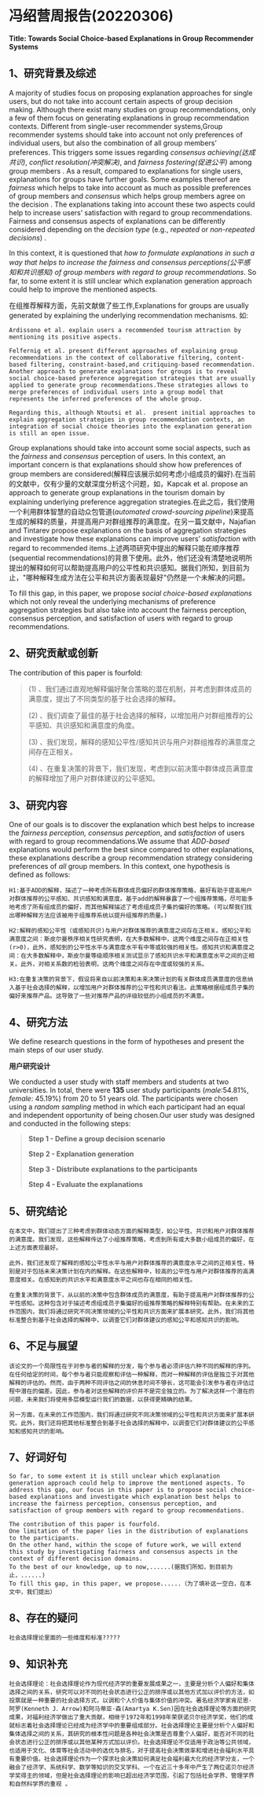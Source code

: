 # 冯绍营周报告(20220306)

**Title: Towards Social Choice-based Explanations in Group Recommender Systems**

## 1、研究背景及综述

A majority of studies focus on proposing explanation approaches for single users, but do not take into account certain aspects of group decision making. Although there exist many studies on group recommendations, only a few of them focus on generating explanations in group recommendation contexts. Different from single-user recommender systems,Group recommender systems should take into account not only preferences of individual users, but also the combination of all group members’ preferences. This triggers some issues regarding *consensus achieving(*达成共识*)*, *conflict resolution(*冲突解决*)*, and *fairness fostering(*促进公平*)* among group members . As a result, compared to explanations for single users, explanations for groups have further goals. Some examples thereof are *fairness* which helps to take into account as much as possible preferences of group members and *consensus* which helps group members agree on the decision . The explanations taking into account these two aspects could help to increase users’ satisfaction with regard to group recommendations. Fairness and consensus aspects of explanations can be differently considered depending on the *decision type* (e.g., *repeated* or *non-repeated decisions*) . 

 In this context, it is questioned that *how to formulate explanations in such a way that helps to increase* *the fairness and consensus perceptions(*公平感知和共识感知*)* *of group members with regard to group recommendations*. So far, to some extent it is still unclear which explanation generation approach could help to improve the mentioned aspects.

在组推荐解释方面，先前文献做了些工作,Explanations for groups are usually generated by explaining the underlying recommendation mechanisms. 如:

```
Ardissono et al. explain users a recommended tourism attraction by mentioning its positive aspects. 
```

```
Felfernig et al. present different approaches of explaining group recommendations in the context of collaborative filtering, content-based filtering, constraint-based,and critiquing-based recommendation. Another approach to generate explanations for groups is to reveal social choice-based preference aggregation strategies that are usually applied to generate group recommendations.These strategies allows to merge preferences of individual users into a group model that represents the inferred preferences of the whole group.
```

```
Regarding this, although Ntoutsi et al.  present initial approaches to explain aggregation strategies in group recommendation contexts, an integration of social choice theories into the explanation generation is still an open issue.
```

Group explanations should take into account some social aspects, such as the *fairness* and *consensus* perception of users. In this context, an important concern is that explanations should show how preferences of group members are considered(解释应该展示如何考虑小组成员的偏好).在当前的文献中，仅有少量的文献深度分析这个问题，如，Kapcak et al. propose an approach to generate group explanations in the tourism domain by explaining underlying preference aggregation strategies.在此之后，我们使用一个利用群体智慧的自动众包管道(*automated crowd-sourcing pipeline*)来提高生成的解释的质量，并提高用户对群组推荐的满意度。在另一篇文献中，Najafian and Tintarev  propose explanations on the basis of aggregation strategies and investigate how these explanations can improve users’ *satisfaction* with regard to recommended items.上述两项研究中提出的解释只能在顺序推荐(sequential recommendations)的背景下使用。此外，他们还没有清楚地说明所提出的解释如何可以帮助提高用户的公平性和共识感知。据我们所知，到目前为止，"哪种解释生成方法在公平和共识方面表现最好"仍然是一个未解决的问题。

To fill this gap, in this paper, we propose *social choice-based explanations* which not only reveal the underlying mechanisms of preference aggregation strategies but also take into account the fairness perception, consensus perception, and satisfaction of users with regard to group recommendations.

## 2、研究贡献或创新

The contribution of this paper is fourfold:

> (1) 、我们通过直观地解释偏好聚合策略的潜在机制，并考虑到群体成员的满意度，提出了不同类型的基于社会选择的解释。
>
> (2) 、我们调查了最佳的基于社会选择的解释，以增加用户对群组推荐的公平感知、共识感知和满意度的角度。
>
> (3) 、我们发现，解释的感知公平性/感知共识与用户对群组推荐的满意度之间存在正相关。
>
> (4) 、在重复决策的背景下，我们发现，考虑到以前决策中群体成员满意度的解释增加了用户对群体建议的公平感知。

## 3、研究内容

One of our goals is to discover the explanation which best helps to increase the *fairness perception, consensus perception*, and *satisfaction* of users with regard to group recommendations.We assume that *ADD-based* explanations would perform the best since compared to other explanations, these explanations describe a group recommendation strategy considering preferences of *all* group members. In this context, one hypothesis is defined as follows:

```
H1:基于ADD的解释，描述了一种考虑所有群体成员偏好的群体推荐策略，最好有助于提高用户对群体推荐的公平感知、共识感知和满意度。基于add的解释暴露了一个组推荐策略，尽可能多地考虑了所有组成员的偏好，而其他解释描述了考虑组成员子集的偏好的策略。(可以帮我们找出哪种解释方法应该被用于组推荐系统以提升组推荐的质量。)
```

```
H2:解释的感知公平性（或感知共识)与用户对群体推荐的满意度之间存在正相关。感知公平和满意度之间：斯皮尔曼秩序相关性研究表明，在大多数解释中，这两个维度之间存在正相关性(r>0)，此外，感知到的公平性水平与满意度水平有中等或较强的相关性。感知共识和满意度之间：在大多数解释中，斯皮尔曼等级顺序相关测试显示了感知共识水平和满意度水平之间的正相关。此外，对相关系数的检验表明，这两个维度之间存在中度或较强的关系。
```

```
H3:在重复决策的背景下，假设将来自以前决策和未来决策计划的有关群体成员满意度的信息纳入基于社会选择的解释，以增加用户对群体推荐的公平性和共识看法。此策略根据组成员子集的偏好来推荐产品。这导致了一些对推荐产品的评级较低的小组成员的不满意。
```

## 4、研究方法

We define research questions in the form of hypotheses and present the main steps of our user study.

**用户研究设计**

We conducted a user study with staff members and students at two universities. In total, there were **135** user study participants (*male*:54.81%, *female*: 45.19%) from 20 to 51 years old. The participants were chosen using a *random sampling* method in which each participant had an equal and independent opportunity of being chosen.Our user study was designed and conducted in the following steps:

> **Step 1 - Define a group decision scenario**
>
> **Step 2 - Explanation generation**
>
> **Step 3 - Distribute explanations to the participants**
>
> **Step 4 - Evaluate the explanations**

## 5、研究结论

```
在本文中，我们提出了三种考虑到群体动态方面的解释类型，如公平性、共识和用户对群体推荐的满意度。我们发现，这些解释传达了小组推荐策略，考虑到所有或大多数小组成员的偏好，在上述方面表现最好。

此外，我们还发现了解释的感知公平性水平与用户对群体推荐的满意度水平之间的正相关性，特别是对于包括未来决策计划在内的解释。在这些解释中，较高的公平性与用户对群体推荐的高满意度相关。在感知到的共识水平和满意度水平之间也存在相同的相关性。

在重复决策的背景下，从以前的决策中包含群体成员的满意度，有助于提高用户对群体推荐的公平性感知。这种包含对于描述考虑组成员子集偏好的组推荐策略的解释特别有帮助。在未来的工作范围内，我们将通过研究不同决策领域的公平性和共识方面来扩展本研究。此外，我们将其他标准整合到基于社会选择的解释中，以调查它们对群体建议的感知公平和感知共识的影响。
```

## 6、不足与展望

```
该论文的一个局限性在于对参与者的解释的分发，每个参与者必须评估六种不同的解释的序列。在任何给定的时间，每个参与者只能观察和评估一种解释，而对一种解释的评估是独立于对其他解释的评估的。然而，由于两种不同评估之间的休息时间不够长，这可能会引发参与者在评估过程中潜在的偏差。因此，参与者对这些解释的评价并不是完全独立的。为了解决这样一个潜在的问题，未来我们将使用多层模型运行我们的数据，以获得更精确的结果。

另一方面，在未来的工作范围内，我们将通过研究不同决策领域的公平性和共识方面来扩展本研究。此外，我们还将把其他标准整合到基于社会选择的解释中，以调查它们对群体建议的公平感知和感知共识的影响。
```

## 7、好词好句

```
So far, to some extent it is still unclear which explanation generation approach could help to improve the mentioned aspects. To address this gap, our focus in this paper is to propose social choice-based explanations and investigate which explanation best helps to increase the fairness perception, consensus perception, and satisfaction of group members with regard to group recommendations.

The contribution of this paper is fourfold.
One limitation of the paper lies in the distribution of explanations to the participants.
On the other hand, within the scope of future work, we will extend this study by investigating fairness and consensus aspects in the context of different decision domains.
To the best of our knowledge, up to now,......(据我们所知，到目前为止，......)
To fill this gap, in this paper, we propose......（为了填补这一空白，在本文中，我们提出）
```

## 8、存在的疑问

```
社会选择理论里面的一些维度和标准?????
```

## 9、知识补充

```
社会选择理论：社会选择理论作为现代经济学的重要发展成果之一，主要是分析个人偏好和集体选择之间的关系，研究可以对不同的社会状态进行公正的排序或以其他方式加以评价的方法，如投票就是一种重要的社会选择方式，以调和个人价值与集体价值的冲突。著名经济学家肯尼思·阿罗(Kenneth J．Arrow)和阿马蒂亚·森(Amartya K.Sen)因在社会选择理论等方面的研究成果，对福利经济学做出了重大贡献，相继于1972年和1998年荣获诺贝尔经济学奖，他们的成就标志着社会选择理论已经成为经济学中的重要组成部分。社会选择理论主要是分析个人偏好和集体选择之间的关系，其研究的根本性问题是各种社会决策是否尊重个人偏好，能否对不同的社会状态进行公正的排序或以其他某种方式加以评价。社会选择理论不仅适用于政治等公共领域，也适用于文化、体育等社会活动中的选优与排名，对于提高社会决策效率和增进社会福利水平具有重要价值。社会选择理论作为一个探求社会决策如何满足社会福利最大化的经济学分支，一个融会了经济学、系统科学、数学等知识的交叉学科、一个在近三十多年中产生了两位诺贝尔经济学奖得主的领域，但是社会选择理论的影响已超出经济学范围，引起了包括社会学界、管理学界和自然科学界的重视 。
```

